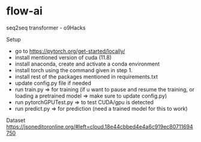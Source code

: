 # flow-ai
 seq2seq transformer - o9Hacks  
   
Setup
- go to https://pytorch.org/get-started/locally/
- install mentioned version of cuda (11.8)
- install anaconda, create and activate a conda environment
- install torch using the command given in step 1.
- install rest of the packages mentioned in requirements.txt
- update config.py file if needed
- run train.py => for training (if u want to pause and resume the training, or loading a pretrained model => make sure to update config.py)
- run pytorchGPUTest.py => to test CUDA/gpu is detected
- run predict.py => for prediction (need a trained model for this to work)

Dataset   
https://jsoneditoronline.org/#left=cloud.18e44cbbed4e4a6c919ec80711694750
